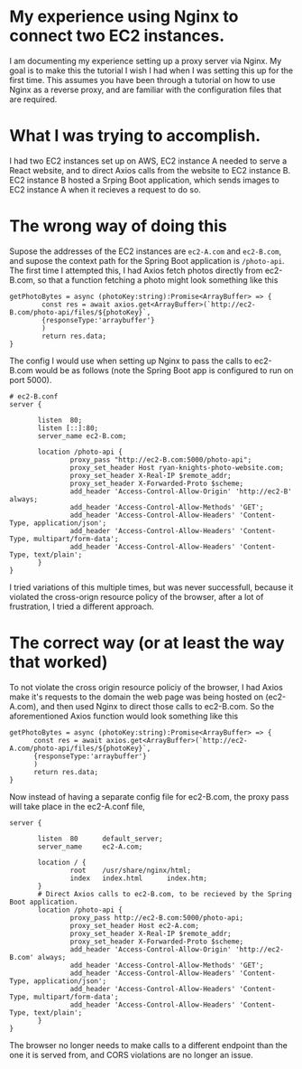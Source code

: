 # My experience using Nginx to connect two EC2 instances.
  I am documenting my experience setting up a proxy server via Nginx. My goal is to make this the tutorial I wish I had when I was setting this up for the first time. This assumes you have been through a tutorial on how to use 
Nginx as a reverse proxy, and are familiar with the configuration files that are required.
# What I was trying to accomplish.
  I had two EC2 instances set up on AWS, EC2 instance A needed to serve a React website, and to direct Axios calls from the website to EC2 instance B.
EC2 instance B hosted a Srping Boot application, which sends images to EC2 instance A when it recieves a request to do so.

# The wrong way of doing this
  Supose the addresses of the EC2 instances are ```ec2-A.com``` and ```ec2-B.com```, and supose the context path for the Spring Boot application is ```/photo-api```.
The first time I attempted this, I had Axios fetch photos directly from ec2-B.com, so that a function fetching a photo might look something like this
```
getPhotoBytes = async (photoKey:string):Promise<ArrayBuffer> => {
        const res = await axios.get<ArrayBuffer>(`http://ec2-B.com/photo-api/files/${photoKey}`,
        {responseType:'arraybuffer'}
        )
        return res.data;
}
```
  The config I would use when setting up Nginx to pass the calls to ec2-B.com would be as follows (note the 
  Spring Boot app is configured to run on port 5000). 
 ```
 # ec2-B.conf
 server {

        listen  80;
        listen [::]:80;
        server_name ec2-B.com;

        location /photo-api {
                proxy_pass "http://ec2-B.com:5000/photo-api";
                proxy_set_header Host ryan-knights-photo-website.com;
                proxy_set_header X-Real-IP $remote_addr;
                proxy_set_header X-Forwarded-Proto $scheme;
                add_header 'Access-Control-Allow-Origin' 'http://ec2-B' always;
                add_header 'Access-Control-Allow-Methods' 'GET';
                add_header 'Access-Control-Allow-Headers' 'Content-Type, application/json';
                add_header 'Access-Control-Allow-Headers' 'Content-Type, multipart/form-data';
                add_header 'Access-Control-Allow-Headers' 'Content-Type, text/plain';
        }
}

 ```
  I tried variations of this multiple times, but was never successfull, because it violated the cross-orign 
  resource policy of the browser, after a lot of frustration, I tried a different approach.
  
 # The correct way (or at least the way that worked)
  To not violate the cross origin resource policiy of the browser, I had Axios make it's requests to 
  the domain the web page was being hosted on (ec2-A.com), and then used Nginx to direct those calls to
  ec2-B.com. So the aforementioned Axios function would look something like this
  ```
  getPhotoBytes = async (photoKey:string):Promise<ArrayBuffer> => {
        const res = await axios.get<ArrayBuffer>(`http://ec2-A.com/photo-api/files/${photoKey}`,
        {responseType:'arraybuffer'}
        )
        return res.data;
}
  ```
 Now instead of having a separate config file for ec2-B.com, the proxy pass will take place in the ec2-A.conf file,
 ```
 server {

        listen  80      default_server;
        server_name     ec2-A.com;

        location / {
                root    /usr/share/nginx/html;
                index   index.html      index.htm;
        }
        # Direct Axios calls to ec2-B.com, to be recieved by the Spring Boot application.
        location /photo-api {
                proxy_pass http://ec2-B.com:5000/photo-api;
                proxy_set_header Host ec2-A.com;
                proxy_set_header X-Real-IP $remote_addr;
                proxy_set_header X-Forwarded-Proto $scheme;
                add_header 'Access-Control-Allow-Origin' 'http://ec2-B.com' always;
                add_header 'Access-Control-Allow-Methods' 'GET';
                add_header 'Access-Control-Allow-Headers' 'Content-Type, application/json';
                add_header 'Access-Control-Allow-Headers' 'Content-Type, multipart/form-data';
                add_header 'Access-Control-Allow-Headers' 'Content-Type, text/plain';
        }
}

 ```
The browser no longer needs to make calls to a different endpoint than the one it is served from,
and CORS violations are no longer an issue.
  
 
 
 

